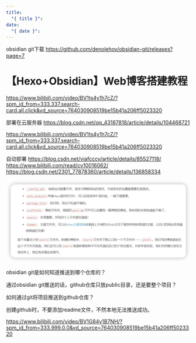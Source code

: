 ```yaml
---
title:
  "{ title }": 
date:
  "{ date }":
---
```


obsidian git下载
https://github.com/denolehov/obsidian-git/releases?page=7

# 【Hexo+Obsidian】Web博客搭建教程
https://www.bilibili.com/video/BV1ts4y1h7cZ/?spm_id_from=333.337.search-card.all.click&vd_source=764030908519be15b41a206ff5023320

部署在云服务器
https://blog.csdn.net/qq_43187818/article/details/104468721

https://www.bilibili.com/video/BV1ts4y1h7cZ/?spm_id_from=333.337.search-card.all.click&vd_source=764030908519be15b41a206ff5023320

自动部署
https://blog.csdn.net/viafcccy/article/details/85527118/
https://www.bilibili.com/read/cv10016062/
https://blog.csdn.net/2301_77878360/article/details/136858334

![](../img/Pasted%20image%2020240521204053.png)

obsidian git是如何知道推送到哪个仓库的？

通过obsidian git推送的话，github仓库只放public目录，还是要整个项目？

如何通过git将项目推送到github仓库？

创建github时，不要添加readme文件，不然本地无法推送成功。

https://www.bilibili.com/video/BV1G84y1B7NH/?spm_id_from=333.999.0.0&vd_source=764030908519be15b41a206ff5023320